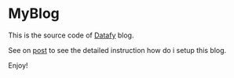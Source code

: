 # MyBlog

This is the source code of [Datafy](https://datafy.id) blog.

See on [post](./content/blog/bismillah.md) to see the detailed instruction how
do i setup this blog.

Enjoy!
